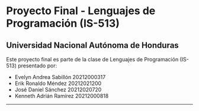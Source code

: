 # Proyecto Final - Lenguajes de Programación (IS-513)

## Universidad Nacional Autónoma de Honduras

Este proyecto final es parte de la clase de Lenguajes de Programación (IS-513) presentado por:

- Evelyn Andrea Sabillón 20212000317
- Erik Ronaldo Méndez 20212021200
- José Daniel Sánchez 20212020720
- Kenneth Adrián Ramírez 20212000818


---
